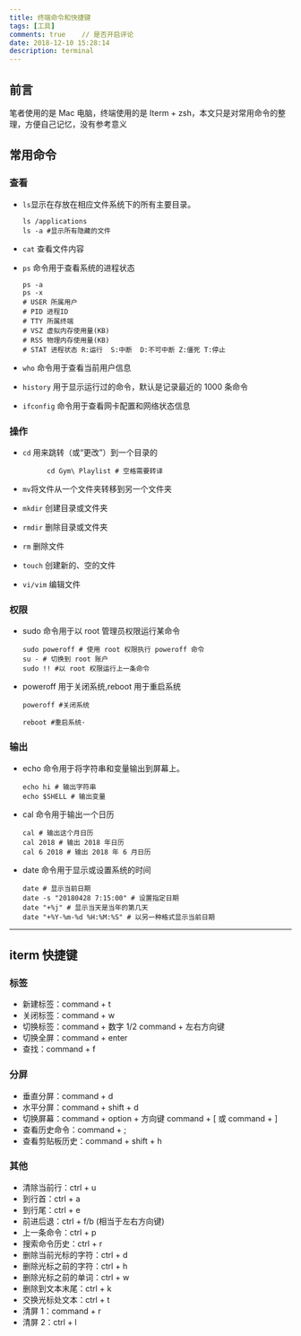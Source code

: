 ```yaml
---
title: 终端命令和快捷键
tags: [工具]
comments: true    // 是否开启评论
date: 2018-12-10 15:28:14
description: terminal
---
```


## 前言

笔者使用的是 Mac 电脑，终端使用的是 Iterm + zsh，本文只是对常用命令的整理，方便自己记忆，没有参考意义

## 常用命令

### 查看

- `ls`显示在存放在相应文件系统下的所有主要目录。

  ```
  ls /applications
  ls -a #显示所有隐藏的文件
  ```

- `cat` 查看文件内容
- `ps` 命令用于查看系统的进程状态

  ```
  ps -a
  ps -x
  # USER 所属用户
  # PID 进程ID
  # TTY 所属终端
  # VSZ 虚拟内存使用量(KB)
  # RSS 物理内存使用量(KB)
  # STAT 进程状态 R:运行  S:中断  D:不可中断 Z:僵死 T:停止
  ```

- `who` 命令用于查看当前用户信息
- `history` 用于显示运行过的命令，默认是记录最近的 1000 条命令
- `ifconfig` 命令用于查看网卡配置和网络状态信息

### 操作

- `cd` 用来跳转（或“更改”）到一个目录的

  ```
        cd Gym\ Playlist # 空格需要转译
  ```

- `mv`将文件从一个文件夹转移到另一个文件夹
- `mkdir` 创建目录或文件夹
- `rmdir` 删除目录或文件夹
- `rm` 删除文件
- `touch` 创建新的、空的文件
- `vi/vim` 编辑文件

### 权限

- sudo 命令用于以 root 管理员权限运行某命令

  ```
  sudo poweroff # 使用 root 权限执行 poweroff 命令
  su - # 切换到 root 账户
  sudo !! #以 root 权限运行上一条命令
  ```

- poweroff 用于关闭系统,reboot 用于重启系统

  ```
  poweroff #关闭系统

  reboot #重启系统·
  ```

### 输出

- echo 命令用于将字符串和变量输出到屏幕上。

  ```
  echo hi # 输出字符串
  echo $SHELL # 输出变量
  ```

- cal 命令用于输出一个日历

  ```
  cal # 输出这个月日历
  cal 2018 # 输出 2018 年日历
  cal 6 2018 # 输出 2018 年 6 月日历
  ```

- date 命令用于显示或设置系统的时间

  ```
  date # 显示当前日期
  date -s "20180428 7:15:00" # 设置指定日期
  date "+%j" # 显示当天是当年的第几天
  date "+%Y-%m-%d %H:%M:%S" # 以另一种格式显示当前日期
  ```

---

## iterm 快捷键

### 标签

- 新建标签：command + t
- 关闭标签：command + w
- 切换标签：command + 数字 1/2 command + 左右方向键
- 切换全屏：command + enter
- 查找：command + f

### 分屏

- 垂直分屏：command + d
- 水平分屏：command + shift + d
- 切换屏幕：command + option + 方向键 command + [ 或 command + ]
- 查看历史命令：command + ;
- 查看剪贴板历史：command + shift + h

### 其他

- 清除当前行：ctrl + u
- 到行首：ctrl + a
- 到行尾：ctrl + e
- 前进后退：ctrl + f/b (相当于左右方向键)
- 上一条命令：ctrl + p
- 搜索命令历史：ctrl + r
- 删除当前光标的字符：ctrl + d
- 删除光标之前的字符：ctrl + h
- 删除光标之前的单词：ctrl + w
- 删除到文本末尾：ctrl + k
- 交换光标处文本：ctrl + t
- 清屏 1：command + r
- 清屏 2：ctrl + l
